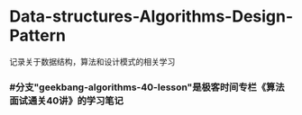 # Data-structures-Algorithms-Design-Pattern
记录关于数据结构，算法和设计模式的相关学习

### #分支"geekbang-algorithms-40-lesson"是极客时间专栏《算法面试通关40讲》的学习笔记
